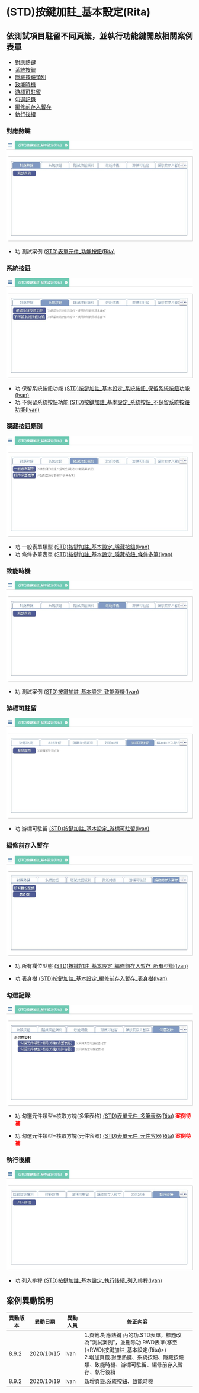 # (STD)按鍵加註_基本設定(Rita)

## 依測試項目駐留不同頁籤，並執行功能鍵開啟相關案例表單

* [對應熱鍵]
* [系統按鈕]
* [隱藏按鈕類別]
* [致能時機]
* [游標可駐留]
* [勾選記錄]
* [編修前存入暫存]
* [執行後續]

### <div id="hotkey">對應熱鍵</div>

![FX999500001767_hotkey]

* 功.測試案例 [(STD)表單元件_功能按鈕(Rita)]

### <div id="sysbtn">系統按鈕</div>

![FX999500001767_sysbtn]

* 功.保留系統按鈕功能 [(STD)按鍵加註_基本設定_系統按鈕_保留系統按鈕功能(Ivan)]
* 功.不保留系統按鈕功能 [(STD)按鍵加註_基本設定_系統按鈕_不保留系統按鈕功能(Ivan)]

### <div id="hidebtn">隱藏按鈕類別</div>

![FX999500001767_hidebtn]

* 功.一般表單類型 [(STD)按鍵加註_基本設定_隱藏按鈕(Ivan)]
* 功.條件多筆表單 [(STD)按鍵加註_基本設定_隱藏按鈕_條件多筆(Ivan)]

### <div id="enable">致能時機</div>

![FX999500001767_enable]

* 功.測試案例 [(STD)按鍵加註_基本設定_致能時機(Ivan)]

### <div id="focus">游標可駐留</div>

![FX999500001767_focus]

* 功.游標可駐留 [(STD)按鍵加註_基本設定_游標可駐留(Ivan)]

### <div id="savetemp">編修前存入暫存</div>

![FX999500001767_savetemp]

* 功.所有欄位型態 [(STD)按鍵加註_基本設定_編修前存入暫存_所有型態(Ivan)]

* 功.表身樹 [(STD)按鍵加註_基本設定_編修前存入暫存_表身樹(Ivan)]

### <div id="chkrecord">勾選記錄</div>

![FX999500001767_chkrecord]

* 功.勾選元件類型=核取方塊(多筆表格) [(STD)表單元件_多筆表格(Rita)]() **<font color=#ff0000>案例待補</font>**

* 功.勾選元件類型=核取方塊(元件容器) [(STD)表單元件_元件容器(Rita)]() **<font color=#ff0000>案例待補</font>**


### <div id="pst">執行後續</div>

![FX999500001767_pst]

* 功.列入排程 [(STD)按鍵加註_基本設定_執行後續_列入排程(Ivan)]

## <div id="history">案例異動說明</div>

|異動版本|異動日期|異動人員|修正內容|
|--------|-------|-------|-------|
|8.9.2|2020/10/15|Ivan|1.頁籤.對應熱鍵 內的功.STD表單，標題改為"測試案例"，並刪除功.RWD表單(移至(<RWD)按鍵加註_基本設定(Rita)>)</br>2.增加頁籤.對應熱鍵、系統按鈕、隱藏按鈕類、致能時機、游標可駐留、編修前存入暫存、執行後續|
|8.9.2|2020/10/19|Ivan|新增頁籤.系統按鈕、致能時機|

<!--超連結引用ps.畫面上看不到-->
[對應熱鍵]:#hotkey
[系統按鈕]:#sysbtn
[隱藏按鈕類別]:#hidebtn
[致能時機]:#enable
[游標可駐留]:#focus
[勾選記錄]:#chkrecord
[編修前存入暫存]:#savetemp
[執行後續]:#pst

[(STD)表單元件_功能按鈕(Rita)]:FX999500001798.md
[(STD)按鍵加註_基本設定_系統按鈕_保留系統按鈕功能(Ivan)]:FX999500001867.md
[(STD)按鍵加註_基本設定_系統按鈕_不保留系統按鈕功能(Ivan)]:FX999500001868.md
[(STD)按鍵加註_基本設定_隱藏按鈕(Ivan)]:FX999500001953.md
[(STD)按鍵加註_基本設定_隱藏按鈕_條件多筆(Ivan)]:FX999500001957.md
[(STD)按鍵加註_基本設定_致能時機(Ivan)]:FX999500001873.md
[(STD)按鍵加註_基本設定_游標可駐留(Ivan)]:FX999500001876.md
[(STD)按鍵加註_基本設定_編修前存入暫存_所有型態(Ivan)]:FX999500001878.md
[(STD)按鍵加註_基本設定_編修前存入暫存_表身樹(Ivan)]:FX999500001965.md
[(STD)按鍵加註_基本設定_執行後續_列入排程(Ivan)]:FX999500001968.md

[FX999500001767_hotkey]:attachment/FX999500001767_hotkey.jpg
[FX999500001767_sysbtn]:attachment/FX999500001767_sysbtn.jpg
[FX999500001767_hidebtn]:attachment/FX999500001767_hidebtn.jpg
[FX999500001767_enable]:attachment/FX999500001767_enable.jpg
[FX999500001767_focus]:attachment/FX999500001767_focus.jpg
[FX999500001767_chkrecord]:attachment/FX999500001767_chkrecord.jpg
[FX999500001767_savetemp]:attachment/FX999500001767_savetemp.jpg
[FX999500001767_pst]:attachment/FX999500001767_pst.jpg